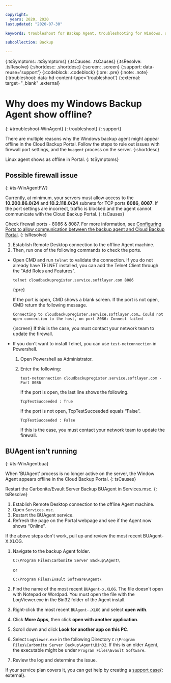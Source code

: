 ```yaml
---

copyright:
  years: 2020, 2020
lastupdated: "2020-07-30"

keywords: troubleshoot for Backup Agent, troubleshooting for Windows, question about Windows Backup agent, troubleshooting Backup, Windows Backup agent offline

subcollection: Backup

---
```


{:tsSymptoms: .tsSymptoms}
{:tsCauses: .tsCauses}
{:tsResolve: .tsResolve}
{:shortdesc: .shortdesc}
{:screen: .screen}
{:support: data-reuse='support'}
{:codeblock: .codeblock}
{:pre: .pre}
{:note: .note}
{:troubleshoot: data-hd-content-type='troubleshoot'}
{:external: target="_blank" .external}


# Why does my Windows Backup Agent show offline?
{: #troubleshoot-WinAgent}
{: troubleshoot}
{: support}

There are multiple reasons why the Windows backup agent might appear offline in the Cloud Backup Portal. Follow the steps to rule out issues with firewall port settings, and the `buagent` process on the server.
{:shortdesc}

Linux agent shows as offline in Portal.
{: tsSymptoms}

## Possible firewall issue
{: #ts-WinAgentFW}

Currently, at minimum, your servers must allow access to the **10.200.86.0/24** and **10.2.118.0/24** subnets for TCP ports **8086**, **8087**. If the port settings are incorrect, traffic is blocked and the agent cannot communicate with the Cloud Backup Portal.
{: tsCauses}

Check firewall ports - 8086 & 8087. For more information, see [Configuring Ports to allow communication between the backup agent and Cloud Backup Portal](/docs/Backup?topic=Backup-portinfo).
{: tsResolve}

1. Establish Remote Desktop connection to the offline Agent machine.
2. Then, run one of the following commands to check the ports.

  * Open CMD and run `telnet` to validate the connection. If you do not already have TELNET installed, you can add the Telnet Client through the "Add Roles and Features".
    ```
    telnet cloudbackupregister.service.softlayer.com 8086
    ```
    {:pre}

    If the port is open, CMD shows a blank screen. If the port is not open, CMD return the following message.
    ```
    Connecting to cloudbackupregister.service.softlayer.com… Could not open connection to the host, on port 8086: Connect failed
    ```
    {:screen}
    If this is the case, you must contact your network team to update the firewall.

  * If you don't want to install Telnet, you can use `test-netconnection` in Powershell.
    1. Open Powershell as Administrator.
    2. Enter the following:
       ```
       test-netconnection cloudbackupregister.service.softlayer.com -Port 8086
       ```
       If the port is open, the last line shows the following.
       ```
       TcpTestSucceeded : True
       ```

       If the port is not open, TcpTestSucceeded equals “False”.
       ```
       TcpTestSucceeded : False
       ```
       If this is the case, you must contact your network team to update the firewall.

## BUAgent isn't running
{: #ts-WinAgentbua}

When 'BUAgent' process is no longer active on the server, the Window Agent appears offline in the Cloud Backup Portal.
{: tsCauses}

Restart the Carbonite/Evault Server Backup BUAgent in Services.msc.
{: tsResolve}

1. Establish Remote Desktop connection to the offline Agent machine.
1. Open `Services.msc`.
2. Restart the BUAgent service.
3. Refresh the page on the Portal webpage and see if the Agent now shows “Online”.


If the above steps don't work, pull up and review the most recent BUAgent-X.XLOG.

1. Navigate to the backup Agent folder.
   ```
   C:\Program Files\Carbonite Server Backup\Agent\
   ```

   or
   ```
   C:\Program Files\Evault Software\Agent\
   ```

2. Find the name of the most recent `BUAgent-x.XLOG`. The file doesn't open with Notepad or Wordpad. You must open the file with the LogViewer.exe in the Bin32 folder of the Agent install.
3. Right-click the most recent `BUAgent-.XLOG` and select **open with**.
4. Click **More Apps**, then click **open with another application**.
5. Scroll down and click **Look for another app on this PC**.
6. Select `LogViewer.exe` in the following Directory `C:\Program Files\Carbonite Server Backup\Agent\Bin32`. If this is an older Agent, the executable might be under `Program Files\Evault Software`.
7. Review the log and determine the issue.

If your service plan covers it, you can get help by creating a [support case](https://cloud.ibm.com/unifiedsupport/supportcenter){: external}.
